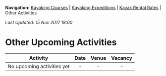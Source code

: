 **Navigation:** [Kayaking Courses](index) &#124; [Kayaking Expeditions](expedition) &#124; [Kayak Rental Rates](rental) &#124; Other Activities

_Last Updated: 15 Nov 2017 18:00_
# Other Upcoming Activities

Activity | Date | Venue | Vacancy
:---:|:---:|:---:|:---:
No upcoming activities yet|-|-|- 

